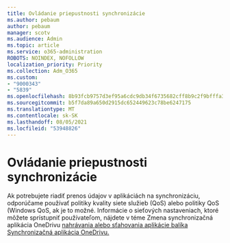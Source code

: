 ```yaml
---
title: Ovládanie priepustnosti synchronizácie
ms.author: pebaum
author: pebaum
manager: scotv
ms.audience: Admin
ms.topic: article
ms.service: o365-administration
ROBOTS: NOINDEX, NOFOLLOW
localization_priority: Priority
ms.collection: Adm_O365
ms.custom:
- "9000343"
- "5839"
ms.openlocfilehash: 8b93fcb9757d3ef95a6cdc9db34f6735682cff8b9c2f9bfffa38a547326b69e7
ms.sourcegitcommit: b5f7da89a650d2915dc652449623c78be6247175
ms.translationtype: MT
ms.contentlocale: sk-SK
ms.lasthandoff: 08/05/2021
ms.locfileid: "53948826"
---
```

# <a name="control-sync-throughput"></a>Ovládanie priepustnosti synchronizácie

Ak potrebujete riadiť prenos údajov v aplikáciách na synchronizáciu, odporúčame používať politiky kvality siete služieb (QoS) alebo politiky QoS (Windows QoS, ak je to možné. Informácie o sieťových nastaveniach, ktoré môžete sprístupniť používateľom, nájdete v téme Zmena synchronizačná aplikácia OneDrivu [nahrávania alebo sťahovania aplikácie balíka Synchronizačná aplikácia OneDrivu.](https://support.office.com/article/71cc69da-2371-4981-8cc8-b4558bdda56e)